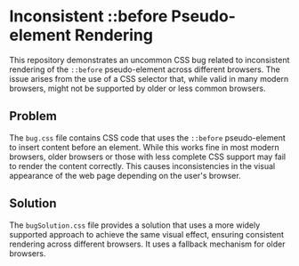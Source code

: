 # Inconsistent ::before Pseudo-element Rendering

This repository demonstrates an uncommon CSS bug related to inconsistent rendering of the `::before` pseudo-element across different browsers. The issue arises from the use of a CSS selector that, while valid in many modern browsers, might not be supported by older or less common browsers.

## Problem

The `bug.css` file contains CSS code that uses the `::before` pseudo-element to insert content before an element.  While this works fine in most modern browsers, older browsers or those with less complete CSS support may fail to render the content correctly. This causes inconsistencies in the visual appearance of the web page depending on the user's browser.

## Solution

The `bugSolution.css` file provides a solution that uses a more widely supported approach to achieve the same visual effect, ensuring consistent rendering across different browsers. It uses a fallback mechanism for older browsers.